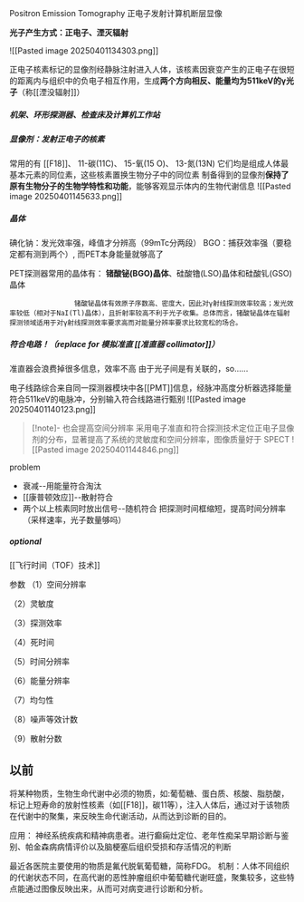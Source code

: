 Positron Emission Tomography
正电子发射计算机断层显像

**光子产生方式：正电子、湮灭辐射**

![[Pasted image 20250401134303.png]]

正电子核素标记的显像剂经静脉注射进入人体，该核素因衰变产生的正电子在很短的距离内与组织中的负电子相互作用，生成**两个方向相反、能量均为511keV的γ光子**（称[[湮没辐射]]）

##### 机架、环形探测器、检查床及计算机工作站


##### 显像剂：发射正电子的核素
常用的有 [[F18]]、 11-碳(11C)、 15-氧(15 O)、 13-氮(13N)
它们均是组成人体最基本元素的同位素，这些核素置换生物分子中的同位素
制备得到的显像剂**保持了原有生物分子的生物学特性和功能**，能够客观显示体内的生物代谢信息
				![[Pasted image 20250401145633.png]]

##### 晶体
碘化钠：发光效率强，峰值才分辨高（99mTc分两段）
BGO：捕获效率强（要稳定都有测到两个）, 而PET本身能量就够高了

PET探测器常用的晶体有：
	**锗酸铋(BGO)晶体**、硅酸镥(LSO)晶体和硅酸钆(GSO)晶体

					锗酸铋晶体有效原子序数高、密度大，因此对γ射线探测效率较高；发光效率较低（相对于NaI(Tl)晶体），且折射率较高不利于光子收集。总体而言，锗酸铋晶体在辐射探测领域适用于对γ射线探测效率要求高而对能量分辨率要求比较宽松的场合。

##### 符合电路！（replace for 模拟准直  [[准直器 collimator]]）
准直器会浪费掉很多信息，效率不高
由于光子间是有关联的，so......

电子线路综合来自同一探测器模块中各[[PMT]]信息，经脉冲高度分析器选择能量符合511keV的电脉冲，分别输入符合线路进行甄别
![[Pasted image 20250401140123.png]]

>[!note]- 也会提高空间分辨率
>采用电子准直和符合探测技术定位正电子显像剂的分布，显著提高了系统的灵敏度和空间分辨率，图像质量好于 SPECT
>![[Pasted image 20250401144846.png]]

problem
- 衰减--用能量符合淘汰
- [[康普顿效应]]--散射符合
- 两个以上核素同时放出信号--随机符合
	把探测时间框缩短，提高时间分辨率
	（采样速率，光子数量够吗）





##### optional
[[飞行时间（TOF）技术]]

参数
（1）空间分辨率　

（2）灵敏度

（3）探测效率

（4）死时间

（5）时间分辨率

（6）能量分辨率

（7）均匀性

（8）噪声等效计数

（9）散射分数




## 以前
将某种物质，生物生命代谢中必须的物质，如:葡萄糖、蛋白质、核酸、脂肪酸，标记上短寿命的放射性核素（如[[F18]]，碳11等），注入人体后，通过对于该物质在代谢中的聚集，来反映生命代谢活动，从而达到诊断的目的。


应用：
神经系统疾病和精神病患者。进行癫痫灶定位、老年性痴呆早期诊断与鉴别、帕金森病病情评价以及脑梗塞后组织受损和存活情况的判断


最近各医院主要使用的物质是氟代脱氧葡萄糖，简称FDG。
机制：人体不同组织的代谢状态不同，在高代谢的恶性肿瘤组织中葡萄糖代谢旺盛，聚集较多，这些特点能通过图像反映出来，从而可对病变进行诊断和分析。


